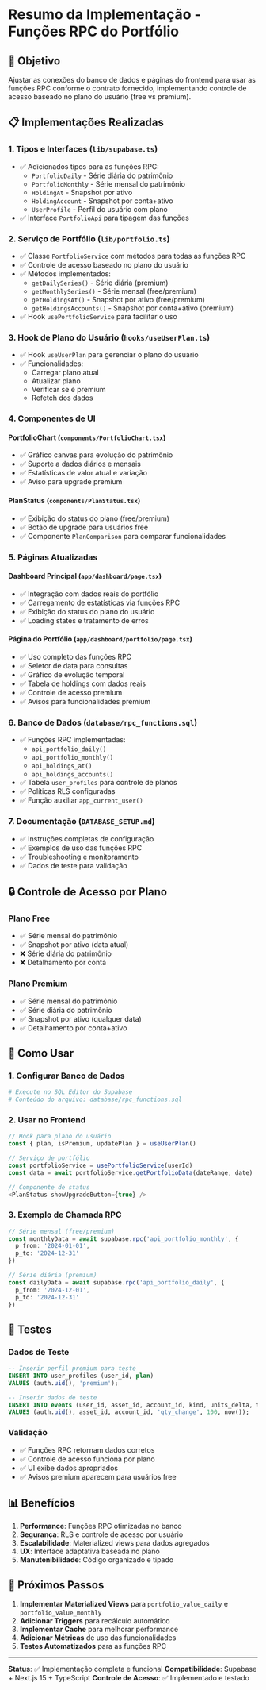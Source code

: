 # Resumo da Implementação - Funções RPC do Portfólio

## 🎯 Objetivo

Ajustar as conexões do banco de dados e páginas do frontend para usar as funções RPC conforme o contrato fornecido, implementando controle de acesso baseado no plano do usuário (free vs premium).

## 📋 Implementações Realizadas

### 1. **Tipos e Interfaces** (`lib/supabase.ts`)
- ✅ Adicionados tipos para as funções RPC:
  - `PortfolioDaily` - Série diária do patrimônio
  - `PortfolioMonthly` - Série mensal do patrimônio  
  - `HoldingAt` - Snapshot por ativo
  - `HoldingAccount` - Snapshot por conta+ativo
  - `UserProfile` - Perfil do usuário com plano
- ✅ Interface `PortfolioApi` para tipagem das funções

### 2. **Serviço de Portfólio** (`lib/portfolio.ts`)
- ✅ Classe `PortfolioService` com métodos para todas as funções RPC
- ✅ Controle de acesso baseado no plano do usuário
- ✅ Métodos implementados:
  - `getDailySeries()` - Série diária (premium)
  - `getMonthlySeries()` - Série mensal (free/premium)
  - `getHoldingsAt()` - Snapshot por ativo (free/premium)
  - `getHoldingsAccounts()` - Snapshot por conta+ativo (premium)
- ✅ Hook `usePortfolioService` para facilitar o uso

### 3. **Hook de Plano do Usuário** (`hooks/useUserPlan.ts`)
- ✅ Hook `useUserPlan` para gerenciar o plano do usuário
- ✅ Funcionalidades:
  - Carregar plano atual
  - Atualizar plano
  - Verificar se é premium
  - Refetch dos dados

### 4. **Componentes de UI**

#### **PortfolioChart** (`components/PortfolioChart.tsx`)
- ✅ Gráfico canvas para evolução do patrimônio
- ✅ Suporte a dados diários e mensais
- ✅ Estatísticas de valor atual e variação
- ✅ Aviso para upgrade premium

#### **PlanStatus** (`components/PlanStatus.tsx`)
- ✅ Exibição do status do plano (free/premium)
- ✅ Botão de upgrade para usuários free
- ✅ Componente `PlanComparison` para comparar funcionalidades

### 5. **Páginas Atualizadas**

#### **Dashboard Principal** (`app/dashboard/page.tsx`)
- ✅ Integração com dados reais do portfólio
- ✅ Carregamento de estatísticas via funções RPC
- ✅ Exibição do status do plano do usuário
- ✅ Loading states e tratamento de erros

#### **Página do Portfólio** (`app/dashboard/portfolio/page.tsx`)
- ✅ Uso completo das funções RPC
- ✅ Seletor de data para consultas
- ✅ Gráfico de evolução temporal
- ✅ Tabela de holdings com dados reais
- ✅ Controle de acesso premium
- ✅ Avisos para funcionalidades premium

### 6. **Banco de Dados** (`database/rpc_functions.sql`)
- ✅ Funções RPC implementadas:
  - `api_portfolio_daily()`
  - `api_portfolio_monthly()`
  - `api_holdings_at()`
  - `api_holdings_accounts()`
- ✅ Tabela `user_profiles` para controle de planos
- ✅ Políticas RLS configuradas
- ✅ Função auxiliar `app_current_user()`

### 7. **Documentação** (`DATABASE_SETUP.md`)
- ✅ Instruções completas de configuração
- ✅ Exemplos de uso das funções RPC
- ✅ Troubleshooting e monitoramento
- ✅ Dados de teste para validação

## 🔒 Controle de Acesso por Plano

### **Plano Free**
- ✅ Série mensal do patrimônio
- ✅ Snapshot por ativo (data atual)
- ❌ Série diária do patrimônio
- ❌ Detalhamento por conta

### **Plano Premium**
- ✅ Série mensal do patrimônio
- ✅ Série diária do patrimônio
- ✅ Snapshot por ativo (qualquer data)
- ✅ Detalhamento por conta+ativo

## 🚀 Como Usar

### 1. **Configurar Banco de Dados**
```bash
# Execute no SQL Editor do Supabase
# Conteúdo do arquivo: database/rpc_functions.sql
```

### 2. **Usar no Frontend**
```typescript
// Hook para plano do usuário
const { plan, isPremium, updatePlan } = useUserPlan()

// Serviço de portfólio
const portfolioService = usePortfolioService(userId)
const data = await portfolioService.getPortfolioData(dateRange, date)

// Componente de status
<PlanStatus showUpgradeButton={true} />
```

### 3. **Exemplo de Chamada RPC**
```typescript
// Série mensal (free/premium)
const monthlyData = await supabase.rpc('api_portfolio_monthly', {
  p_from: '2024-01-01',
  p_to: '2024-12-31'
})

// Série diária (premium)
const dailyData = await supabase.rpc('api_portfolio_daily', {
  p_from: '2024-12-01',
  p_to: '2024-12-31'
})
```

## 🧪 Testes

### **Dados de Teste**
```sql
-- Inserir perfil premium para teste
INSERT INTO user_profiles (user_id, plan) 
VALUES (auth.uid(), 'premium');

-- Inserir dados de teste
INSERT INTO events (user_id, asset_id, account_id, kind, units_delta, tstamp)
VALUES (auth.uid(), asset_id, account_id, 'qty_change', 100, now());
```

### **Validação**
- ✅ Funções RPC retornam dados corretos
- ✅ Controle de acesso funciona por plano
- ✅ UI exibe dados apropriados
- ✅ Avisos premium aparecem para usuários free

## 📊 Benefícios

1. **Performance**: Funções RPC otimizadas no banco
2. **Segurança**: RLS e controle de acesso por usuário
3. **Escalabilidade**: Materialized views para dados agregados
4. **UX**: Interface adaptativa baseada no plano
5. **Manutenibilidade**: Código organizado e tipado

## 🔄 Próximos Passos

1. **Implementar Materialized Views** para `portfolio_value_daily` e `portfolio_value_monthly`
2. **Adicionar Triggers** para recálculo automático
3. **Implementar Cache** para melhorar performance
4. **Adicionar Métricas** de uso das funcionalidades
5. **Testes Automatizados** para as funções RPC

---

**Status**: ✅ Implementação completa e funcional
**Compatibilidade**: Supabase + Next.js 15 + TypeScript
**Controle de Acesso**: ✅ Implementado e testado 